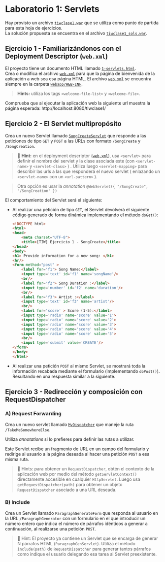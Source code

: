 # Laboratorio 1: Servlets
Hay provisto un archivo [`tiwclase1.war`](tiwclase1.war) que se utiliza como punto de partida para esta hoja de ejercicios.  
La solución propuesta se encuentra en el archivo [`tiwclase1_sols.war`](tiwclase1_sols.war).

## Ejercicio 1 - Familiarizándonos con el Deployment Descriptor (`web.xml`)

El proyecto tiene un documento HTML llamado [`1-servlets.html`](tiwclase1/src/main/webapp/1-servlets.html).  
Crea o modifica el archivo [`web.xml`](tiwclase1/src/main/webapp/WEB-INF/web.xml) para que la página de bienvenida de la aplicación a web sea esa página HTML. El archivo [`web.xml`](tiwclase1/src/main/webapp/WEB-INF/web.xml) se encuentra siempre en la carpeta [`webapp/WEB-INF`](tiwclase1/src/main/webapp/WEB-INF/).

> **Hints:** utiliza los tags `<welcome-file-list>` y `<welcome-file>`.

Comprueba que al ejecutar la aplicación web la siguiente url muestra la página esperada: http://localhost:8080/tiwclase1/


## Ejercicio 2 - El Servlet multipropósito
Crea un nuevo Servlet llamado [`SongCreateServlet`](tiwclase1/src/main/java/servlets/SongCreateServlet.java) que responde a las peticiones de tipo `GET` y `POST` a las URLs con formato `/SongCreate` y `/SongCreation`.

> 🧐 **Hint:** en el deployment descriptor ([`web.xml`](tiwclase1/src/main/webapp/WEB-INF/web.xml)), usa `<servlet>` para definir el nombre del servlet y la clase asociada este (con `<servlet-name>` y `<servlet-class>` ) . Utiliza luego `<servlet-mapping>` para describir las urls a las que responderá el nuevo servlet ( enlazando un `<servlet-name>` con un `<url-pattern>` ).

> Otra opción es usar la _annotation_ `@WebServlet({ "/SongCreate", "/SongCreation" })`

El comportamiento del Servlet será el siguiente:
- Al realizar una petición de tipo `GET`, el Servlet devolverá el siguiente código generado de forma dinámica implementando el método `doGet()`:
    ```html
    <!DOCTYPE html>
    <html>
    <head>
        <meta charset="UTF-8">
        <title>[TIW] Ejercicio 1 - SongCreate</title>
    </head>
    <body>
    <h1> Provide information for a new song: </h1>
    <hr/>
    <form method="post" >
        <label for='f1'> Song Name:</label>
        <input type='text' id='f1' name='songName'/>
        <br/>
        <label for='f2'> Song Duration :</label>
        <input type='number' id='f2' name='duration'/>
        <br/>
        <label for='f3'> Artist :</label>
        <input type='text' id='f3' name='artist'/>
        <br/>
        <label for='score' > Score (1-5):</label>
        <input type='radio' name='score' value='1'>
        <input type='radio' name='score' value='2'>
        <input type='radio' name='score' value='3'>
        <input type='radio' name='score' value='4'>
        <input type='radio' name='score' value='5'>
        <br/>
        <input type='submit' value='CREATE'/>
    </form>
    </body>
    </html>
    ```
- Al realizar una petición `POST` al mismo Servlet, se mostrará toda la información recabada mediante el formulario (implementando `doPost()`). Resultando en una respuesta similar a la siguiente.

## Ejercicio 3 - Redirección y composición con RequestDispatcher

### A) Request Forwarding

Crea un nuevo servlet llamado [`MyDispatcher`](tiwclase1/src/main/java/servlets/MyDispatcher.java) que maneje la ruta `/TakeMeSomewhereElse`.

Utiliza _annotations_ si lo prefieres para definir las rutas a utilizar.

Este Servlet recibe un fragmento de URL en un campo del formulario y redirige al usuario a la página deseada al
hacer una petición `POST` a esa misma ruta.

> 🧐 Hints: para obtener un `RequestDispatcher`, obtén el contexto de la aplicación web por medio del método `getServletContext()` directamente accesible en cualquier `HttpServlet`. Luego usa `getRequestDispatcher(path)` para obtener un objeto `RequestDispatcher` asociado a una URL deseada.

### B) Include

Crea un Servlet llamado `ParagraphGenerateForm` que responda al usuario en la URL `/ParagraphGenerator` con un formulario en el que introducir un número entero que indica el número de párrafos idénticos a generar a continuación, al realizarse una petición `POST`.

> 🧐 Hint: El proyecto ya contiene un Servlet que se encarga de generar N párrafos HTML (`ParagraphGenServlet`). Utiliza el método `include(path)` de `RequestDispatcher` para generar tantos párrafos como indique el usuario delegando esa tarea al Servlet preexistente.
